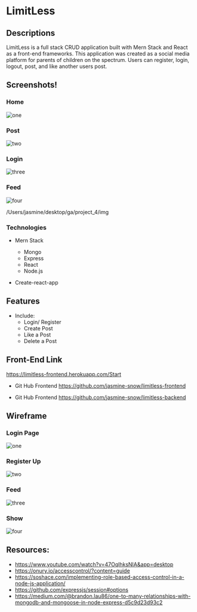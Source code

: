 # LimitLess

## Descriptions
LimitLess is a full stack CRUD application built with Mern Stack and React as a front-end frameworks. This application was created as a social media platform for parents of children on the spectrum. Users can register, login, logout, post, and like another users post.



## Screenshots!

### Home
![one](./limitless-frontend/src/components/img/screenshots1.png)

### Post
![two](./limitless-frontend/src/components/img/screenshots2.png)

### Login
![three](./limitless-frontend/src/components/img/screenshots3.png)

### Feed
![four](./limitless-frontend/src/components/img/screenshots4.png)

/Users/jasmine/desktop/ga/project_4/img
### Technologies

* Mern Stack
  * Mongo
  * Express
  * React
  * Node.js

* Create-react-app

## Features
* Include:
  * Login/ Register
  * Create Post
  * Like a Post
  * Delete a Post


## Front-End Link

https://limitless-frontend.herokuapp.com/Start

* Git Hub Frontend
https://github.com/jasmine-snow/limitless-frontend

* Git Hub Frontend
https://github.com/jasmine-snow/limitless-backend



##  Wireframe


### Login Page
![one](./limitless-frontend/src/components/img/1.png)

### Register Up
![two](./limitless-frontend/src/components/img/2.png)

### Feed
![three](./limitless-frontend/src/components/img/3.png)

### Show
![four](./limitless-frontend/src/components/img/4.png)





## Resources:
  * https://www.youtube.com/watch?v=47OqlhksNIA&app=desktop
  * https://onury.io/accesscontrol/?content=guide
  * https://soshace.com/implementing-role-based-access-control-in-a-node-js-application/
  * https://github.com/expressjs/session#options
  * https://medium.com/@brandon.lau86/one-to-many-relationships-with-mongodb-and-mongoose-in-node-express-d5c9d23d93c2
